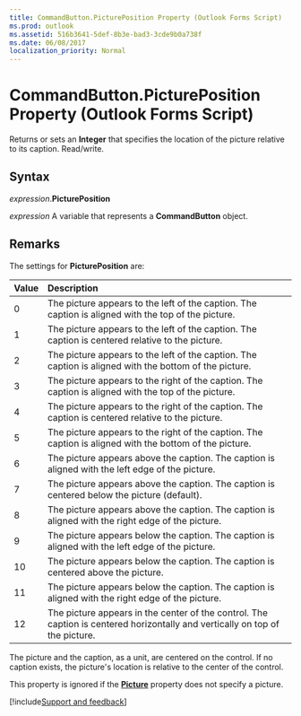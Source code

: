 ```yaml
---
title: CommandButton.PicturePosition Property (Outlook Forms Script)
ms.prod: outlook
ms.assetid: 516b3641-5def-8b3e-bad3-3cde9b0a738f
ms.date: 06/08/2017
localization_priority: Normal
---
```



# CommandButton.PicturePosition Property (Outlook Forms Script)

Returns or sets an **Integer** that specifies the location of the picture relative to its caption. Read/write.


## Syntax

_expression_.**PicturePosition**

_expression_ A variable that represents a  **CommandButton** object.


## Remarks

The settings for  **PicturePosition** are:



|Value|Description|
|:-----|:-----|
|0|The picture appears to the left of the caption. The caption is aligned with the top of the picture.|
|1|The picture appears to the left of the caption. The caption is centered relative to the picture.|
|2|The picture appears to the left of the caption. The caption is aligned with the bottom of the picture.|
|3|The picture appears to the right of the caption. The caption is aligned with the top of the picture.|
|4|The picture appears to the right of the caption. The caption is centered relative to the picture.|
|5|The picture appears to the right of the caption. The caption is aligned with the bottom of the picture.|
|6|The picture appears above the caption. The caption is aligned with the left edge of the picture.|
|7|The picture appears above the caption. The caption is centered below the picture (default).|
|8|The picture appears above the caption. The caption is aligned with the right edge of the picture.|
|9|The picture appears below the caption. The caption is aligned with the left edge of the picture.|
|10|The picture appears below the caption. The caption is centered above the picture.|
|11|The picture appears below the caption. The caption is aligned with the right edge of the picture.|
|12|The picture appears in the center of the control. The caption is centered horizontally and vertically on top of the picture.|

The picture and the caption, as a unit, are centered on the control. If no caption exists, the picture's location is relative to the center of the control.

This property is ignored if the  **[Picture](Outlook.commandbutton.picture.md)** property does not specify a picture.

[!include[Support and feedback](~/includes/feedback-boilerplate.md)]